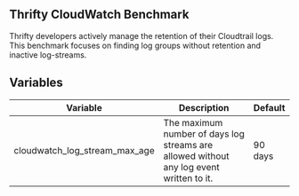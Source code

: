 ## Thrifty CloudWatch Benchmark

Thrifty developers actively manage the retention of their Cloudtrail logs. This benchmark focuses on finding log groups without retention and inactive log-streams.

## Variables

| Variable | Description | Default |
| - | - | - |
| cloudwatch_log_stream_max_age | The maximum number of days log streams are allowed without any log event written to it. | 90 days |
